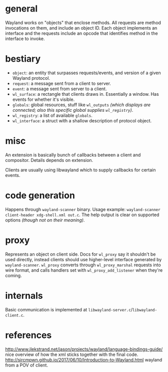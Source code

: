 # general

Wayland works on "objects" that enclose methods. All requests are method invocations on them, and include an object ID. Each object implements an interface and the requests include an opcode that identifies method in the interface to invoke.

# bestiary

* `object`: an entity that surpasses requests/events, and version of a given Wayland protocol.
* `request`: a message sent from a client to server.
* `event`: a message sent from server to a client.
* `wl_surface`: a rectangle that clients draws in. Essentially a window. Has events for whether it's visible.
* `globals`: global resources, stuff like `wl_outputs` *(which displays are connected; also this specific global supplies `wl_registry`)*.
* `wl_registry`: a list of available `globals`.
* `wl_interface`: a struct with a shallow description of protocol object.

# misc

An extension is basically bunch of callbacks between a client and compositor. Details depends on extension.

Clients are usually using libwayland which to supply callbacks for certain events.

# code generation

Happens through `wayland-scanner` binary. Usage example: `wayland-scanner client-header xdg-shell.xml out.c`. The help output is clear on supported options *(though not on their meaning)*.

# proxy

Represents an object on client side. Docs for `wl_proxy` say it shouldn't be used directly, instead clients should use higher-level interface generated by `wayland-scanner`. `wl_proxy` converts through `wl_proxy_marshal` requests into wire format, and calls handlers set with `wl_proxy_add_listener` when they're coming.

# internals

Basic communication is implemented at `libwayland-server.c`/`libwayland-client.c`.

# references

http://www.jlekstrand.net/jason/projects/wayland/language-bindings-guide/ nice overview of how the xml sticks together with the final code.
http://sircmpwn.github.io/2017/06/10/Introduction-to-Wayland.html wayland from a POV of client.
